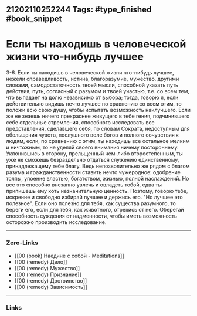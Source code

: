 21202110252244
Tags: #type_finished #book_snippet 
---
# Если ты находишь в человеческой жизни что-нибудь лучшее

 3-6. Если ты находишь в человеческой жизни что-нибудь лучшее, нежели справедливость, истина, благоразумие, мужество, другими словами,  самодостаточность твоей мысли, способной указать путь действия, путь, согласный с разумом и твоей участью, т.е. со всем тем, что выпадает на долю независимо от выбора; тогда, говорю я, если действительно видишь нечто лучшее по сравнению со всем этим, то положи всю свою душу, чтобы испытать возможность наилучшего. Если же не знаешь ничего прекраснее живущего в тебе гения, подчинившего себе отдельные стремления, способного исследовать все представления, сделавшего себя, по словам Сократа, недоступным для обольщения чувств, послушного воле богов и полного сочувствия к людям, если, по сравнению с этим, ты находишь все остальное мелким и ничтожным, то не уделяй своего внимания ничему постороннему. Уклонившись в сторону, прельщенный чем-либо второстепенным, ты уже не сможешь безраздельно отдаться служению единственному, принадлежащему тебе благу. Ведь непозволительно же рядом с благом разума и гражданственности ставить нечто чужеродное: одобрение толпы, упоение властью, богатством, жизнью, полной наслаждений. Но все это способно внезапно увлечь и овладеть тобой, едва ты припишешь ему хоть незначительную ценность. Поэтому, говорю тебе, искренне и свободно избирай лучшее и держись его.  "Но лучшее это полезное".  Если оно полезно для тебя, как существа разумного, то береги его, если для тебя, как животного, отрекись от него. Оберегай способность суждения от надменности, чтобы иметь возможность осторожно производить исследование. 

---
### Zero-Links
 - [[00 (book) Наедине с собой - Meditations]]
 - [[00 (remedy) Дело]]
 - [[00 (remedy) Мужество]]
 - [[00 (remedy) Признание]]
 - [[00 (remedy) Достоинство]]
 - [[00 (remedy) Зависимость]]
---
### Links
